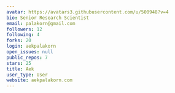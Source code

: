 ```yaml
---
avatar: https://avatars3.githubusercontent.com/u/500948?v=4
bio: Senior Research Scientist
email: palakorn@gmail.com
followers: 12
following: 4
forks: 20
login: aekpalakorn
open_issues: null
public_repos: 7
stars: 25
title: Aek
user_type: User
website: aekpalakorn.com
---
```

